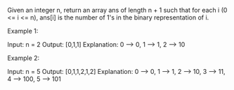 Given an integer n, return an array ans of length n + 1 such that for each i (0 <= i <= n), ans[i] is the number of 1's in the binary representation of i.

Example 1:

Input: n = 2
Output: [0,1,1]
Explanation:
0 --> 0,
1 --> 1,
2 --> 10

Example 2:

Input: n = 5
Output: [0,1,1,2,1,2]
Explanation:
0 --> 0,
1 --> 1,
2 --> 10,
3 --> 11,
4 --> 100,
5 --> 101

